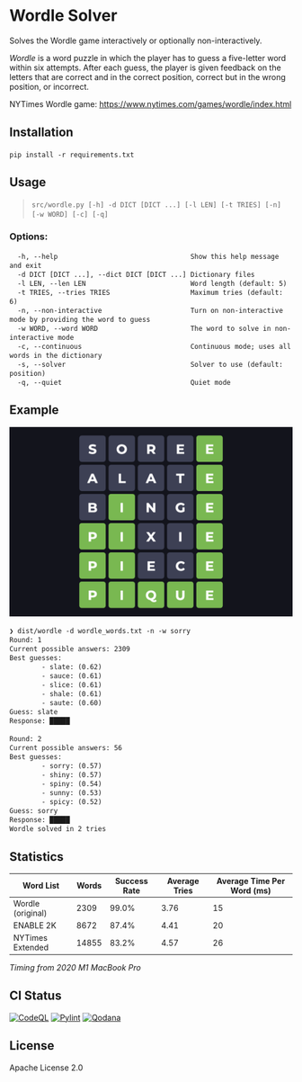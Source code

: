 # Wordle Solver

Solves the Wordle game interactively or optionally non-interactively. 

_Wordle_ is a word puzzle in which the player has to guess a five-letter word within six attempts. After each guess, 
the player is given feedback on the letters that are correct and in the correct position, correct but in the wrong 
position, or incorrect.

NYTimes Wordle game: https://www.nytimes.com/games/wordle/index.html

## Installation
`pip install -r requirements.txt`

## Usage

> `src/wordle.py [-h] -d DICT [DICT ...] [-l LEN] [-t TRIES] [-n] [-w WORD] [-c] [-q]`

### Options:
```
  -h, --help                                 Show this help message and exit
  -d DICT [DICT ...], --dict DICT [DICT ...] Dictionary files
  -l LEN, --len LEN                          Word length (default: 5)
  -t TRIES, --tries TRIES                    Maximum tries (default: 6)
  -n, --non-interactive                      Turn on non-interactive mode by providing the word to guess
  -w WORD, --word WORD                       The word to solve in non-interactive mode
  -c, --continuous                           Continuous mode; uses all words in the dictionary
  -s, --solver                               Solver to use (default: position)
  -q, --quiet                                Quiet mode
```

## Example
![Example Wordle game](./wordlegame.png)
```
❯ dist/wordle -d wordle_words.txt -n -w sorry
Round: 1
Current possible answers: 2309
Best guesses:
        - slate: (0.62)
        - sauce: (0.61)
        - slice: (0.61)
        - shale: (0.61)
        - saute: (0.60)
Guess: slate
Response: █████

Round: 2
Current possible answers: 56
Best guesses:
        - sorry: (0.57)
        - shiny: (0.57)
        - spiny: (0.54)
        - sunny: (0.53)
        - spicy: (0.52)
Guess: sorry
Response: █████
Wordle solved in 2 tries
```

## Statistics

| Word List         | Words | Success Rate | Average Tries | Average Time Per Word (ms) |
|-------------------|-------|--------------|---------------|----------------------------|
| Wordle (original) | 2309  | 99.0%        | 3.76          | 15                         |
| ENABLE 2K         | 8672  | 87.4%        | 4.41          | 20                         |
| NYTimes Extended  | 14855 | 83.2%        | 4.57          | 26                         |

_Timing from 2020 M1 MacBook Pro_

## CI Status
[![CodeQL](https://github.com/arunkv/wordle/actions/workflows/codeql.yml/badge.svg)](https://github.com/arunkv/wordle/actions/workflows/codeql.yml) [![Pylint](https://github.com/arunkv/wordle/actions/workflows/pylint.yml/badge.svg)](https://github.com/arunkv/wordle/actions/workflows/pylint.yml) [![Qodana](https://github.com/arunkv/wordle/actions/workflows/qodana_code_quality.yml/badge.svg)](https://github.com/arunkv/wordle/actions/workflows/qodana_code_quality.yml)

## License

Apache License 2.0
